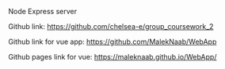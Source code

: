 Node Express server

Github link: https://github.com/chelsea-e/group_coursework_2

Github link for vue app: https://github.com/MalekNaab/WebApp

Github pages link for vue: https://maleknaab.github.io/WebApp/